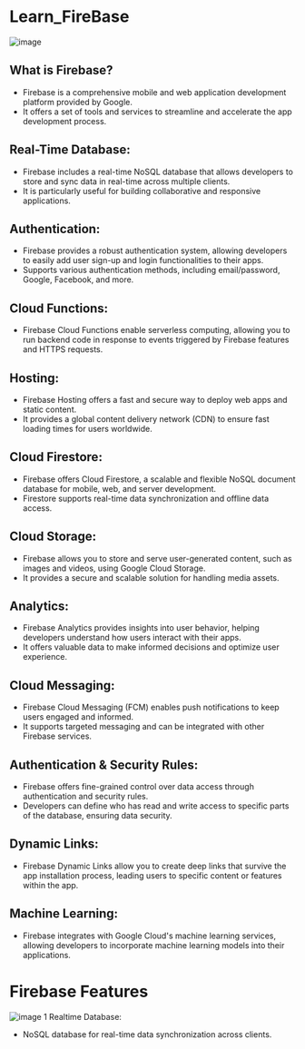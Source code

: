# Learn_FireBase
![image](https://github.com/Asifekhlaque/Learn_FireBase/assets/132199879/ee7ccf02-77a7-4f73-8985-d8a8b92242b0)
## What is Firebase?
- Firebase is a comprehensive mobile and web application development platform provided by Google.
- It offers a set of tools and services to streamline and accelerate the app development process.
## Real-Time Database:
- Firebase includes a real-time NoSQL database that allows developers to store and sync data in real-time across multiple clients.
- It is particularly useful for building collaborative and responsive applications.
## Authentication:
- Firebase provides a robust authentication system, allowing developers to easily add user sign-up and login functionalities to their apps.
- Supports various authentication methods, including email/password, Google, Facebook, and more.
## Cloud Functions:
- Firebase Cloud Functions enable serverless computing, allowing you to run backend code in response to events triggered by Firebase features and HTTPS requests.
## Hosting:
- Firebase Hosting offers a fast and secure way to deploy web apps and static content.
- It provides a global content delivery network (CDN) to ensure fast loading times for users worldwide.
## Cloud Firestore:
- Firebase offers Cloud Firestore, a scalable and flexible NoSQL document database for mobile, web, and server development.
- Firestore supports real-time data synchronization and offline data access.
## Cloud Storage:
- Firebase allows you to store and serve user-generated content, such as images and videos, using Google Cloud Storage.
- It provides a secure and scalable solution for handling media assets.
## Analytics:
- Firebase Analytics provides insights into user behavior, helping developers understand how users interact with their apps.
- It offers valuable data to make informed decisions and optimize user experience.
## Cloud Messaging:
- Firebase Cloud Messaging (FCM) enables push notifications to keep users engaged and informed.
- It supports targeted messaging and can be integrated with other Firebase services.
## Authentication & Security Rules:
- Firebase offers fine-grained control over data access through authentication and security rules.
- Developers can define who has read and write access to specific parts of the database, ensuring data security.
## Dynamic Links:
- Firebase Dynamic Links allow you to create deep links that survive the app installation process, leading users to specific content or features within the app.
## Machine Learning:
- Firebase integrates with Google Cloud's machine learning services, allowing developers to incorporate machine learning models into their applications.
# Firebase Features
![image](https://github.com/Asifekhlaque/Learn_FireBase/assets/132199879/4022b335-7095-49e6-92d3-7f80e5acf3e4)
1 Realtime Database:
- NoSQL database for real-time data synchronization across clients.
